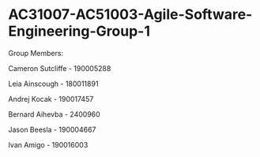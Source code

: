 # AC31007-AC51003-Agile-Software-Engineering-Group-1

Group Members:


Cameron Sutcliffe - 190005288

Leia Ainscough - 180011891

Andrej Kocak - 190017457

Bernard Aihevba - 2400960

Jason Beesla - 190004667

Ivan Amigo - 190016003

